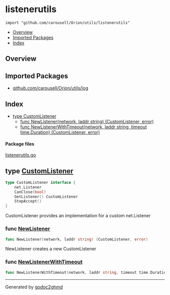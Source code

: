 # listenerutils
`import "github.com/carousell/Orion/utils/listenerutils"`

* [Overview](#pkg-overview)
* [Imported Packages](#pkg-imports)
* [Index](#pkg-index)

## <a name="pkg-overview">Overview</a>

## <a name="pkg-imports">Imported Packages</a>

- [github.com/carousell/Orion/utils/log](./../log)

## <a name="pkg-index">Index</a>
* [type CustomListener](#CustomListener)
  * [func NewListener(network, laddr string) (CustomListener, error)](#NewListener)
  * [func NewListenerWithTimeout(network, laddr string, timeout time.Duration) (CustomListener, error)](#NewListenerWithTimeout)

#### <a name="pkg-files">Package files</a>
[listenerutils.go](./listenerutils.go) 

## <a name="CustomListener">type</a> [CustomListener](./listenerutils.go#L14-L19)
``` go
type CustomListener interface {
    net.Listener
    CanClose(bool)
    GetListener() CustomListener
    StopAccept()
}
```
CustomListener provides an implementation for a custom net.Listener

### <a name="NewListener">func</a> [NewListener](./listenerutils.go#L155)
``` go
func NewListener(network, laddr string) (CustomListener, error)
```
NewListener creates a new CustomListener

### <a name="NewListenerWithTimeout">func</a> [NewListenerWithTimeout](./listenerutils.go#L159)
``` go
func NewListenerWithTimeout(network, laddr string, timeout time.Duration) (CustomListener, error)
```

- - -
Generated by [godoc2ghmd](https://github.com/GandalfUK/godoc2ghmd)